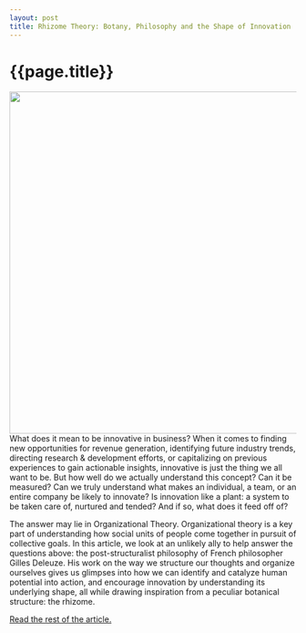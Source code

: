 ```yaml
---
layout: post
title: Rhizome Theory: Botany, Philosophy and the Shape of Innovation
---
```


{{page.title}}
================

<center><img src="https://www.growthaccelerationpartners.com/wp-content/uploads/2020/01/Artboard-1.png" width="600px"/></center>
What does it mean to be innovative in business? When it comes to finding new opportunities for revenue generation, identifying future industry trends, directing research & development efforts, or capitalizing on previous experiences to gain actionable insights, innovative is just the thing we all want to be. But how well do we actually understand this concept? Can it be measured? Can we truly understand what makes an individual, a team, or an entire company be likely to innovate? Is innovation like a plant: a system to be taken care of, nurtured and tended? And if so, what does it feed off of?

The answer may lie in Organizational Theory. Organizational theory is a key part of understanding how social units of people come together in pursuit of collective goals. In this article, we look at an unlikely ally to help answer the questions above:  the post-structuralist philosophy of French philosopher Gilles Deleuze. His work on the way we structure our thoughts and organize ourselves gives us glimpses into how we can identify and catalyze human potential into action, and encourage innovation by understanding its underlying shape, all while drawing inspiration from a peculiar botanical structure: the rhizome.

<a href="https://www.growthaccelerationpartners.com/blog/rhizome-theory/">Read the rest of the article.</a>
